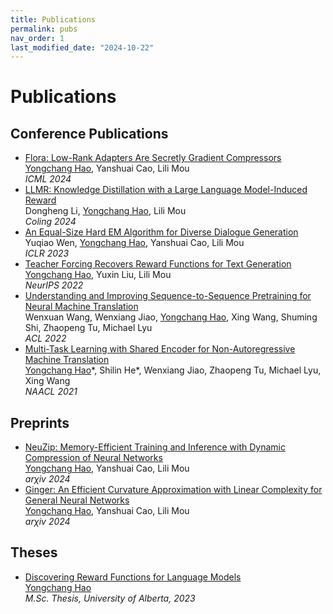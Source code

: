 ```yaml
---
title: Publications
permalink: pubs
nav_order: 1
last_modified_date: "2024-10-22"
---
```


# Publications 

## Conference Publications
- [Flora: Low-Rank Adapters Are Secretly Gradient Compressors](https://arxiv.org/abs/2402.03293) \
  <span style="text-decoration: underline">Yongchang Hao</span>, Yanshuai Cao, Lili Mou \
  *ICML 2024*
- [LLMR: Knowledge Distillation with a Large Language Model-Induced Reward](https://aclanthology.org/2024.lrec-main.932) \
  Dongheng Li, <span style="text-decoration: underline">Yongchang Hao</span>, Lili Mou \
  *Coling 2024*
- [An Equal-Size Hard EM Algorithm for Diverse Dialogue Generation](https://arxiv.org/abs/2209.14627) \
  Yuqiao Wen, <span style="text-decoration: underline">Yongchang Hao</span>, Yanshuai Cao, Lili Mou \
  *ICLR 2023*
- [Teacher Forcing Recovers Reward Functions for Text Generation](https://arxiv.org/abs/2210.08708) \
  <span style="text-decoration: underline">Yongchang Hao</span>, Yuxin Liu, Lili Mou \
  *NeurIPS 2022*
- [Understanding and Improving Sequence-to-Sequence Pretraining for Neural Machine Translation](https://arxiv.org/abs/2203.08442 ) \
  Wenxuan Wang, Wenxiang Jiao, <span style="text-decoration: underline">Yongchang Hao</span>, Xing Wang, Shuming Shi, Zhaopeng Tu, Michael Lyu \
  *ACL 2022*
- [Multi-Task Learning with Shared Encoder for Non-Autoregressive Machine Translation](https://arxiv.org/abs/2010.12868) \
  <span style="text-decoration: underline">Yongchang Hao</span>\*, Shilin He\*, Wenxiang Jiao, Zhaopeng Tu, Michael Lyu, Xing Wang \
  *NAACL 2021*

## Preprints
- [NeuZip: Memory-Efficient Training and Inference with Dynamic Compression of Neural Networks](https://arxiv.org/abs/2410.20650) \
  <span style="text-decoration: underline">Yongchang Hao</span>, Yanshuai Cao, Lili Mou \
  *ar$\chi$iv 2024*
- [Ginger: An Efficient Curvature Approximation with Linear Complexity for General Neural Networks](https://arxiv.org/abs/2402.03295) \
  <span style="text-decoration: underline">Yongchang Hao</span>, Yanshuai Cao, Lili Mou \
  *ar$\chi$iv 2024*

## Theses
- [Discovering Reward Functions for Language Models](https://era.library.ualberta.ca/items/8ccbb37b-0b6d-4a1a-bc97-269667cdf029) \
  <span style="text-decoration: underline">Yongchang Hao</span> \
  *M.Sc. Thesis, University of Alberta, 2023*

